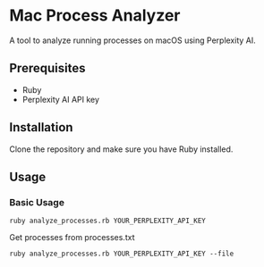 # Mac Process Analyzer

A tool to analyze running processes on macOS using Perplexity AI.

## Prerequisites

- Ruby
- Perplexity AI API key

## Installation

Clone the repository and make sure you have Ruby installed.

## Usage

### Basic Usage

```shell
ruby analyze_processes.rb YOUR_PERPLEXITY_API_KEY
```

Get processes from processes.txt
```shell
ruby analyze_processes.rb YOUR_PERPLEXITY_API_KEY --file
```
